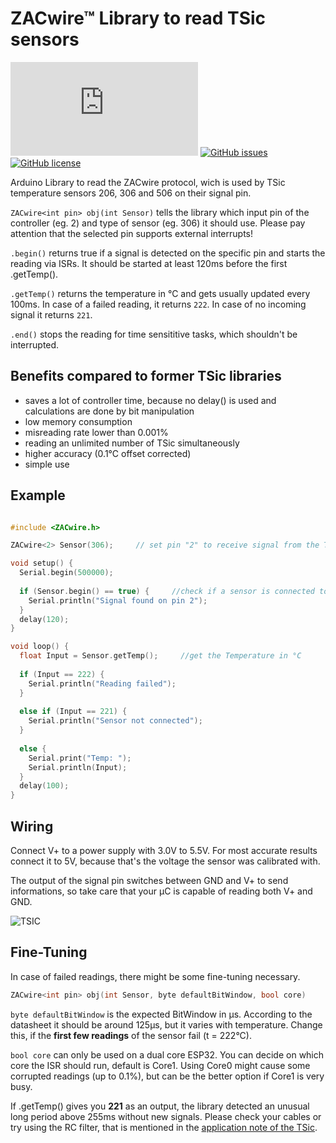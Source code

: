 # ZACwire™ Library to read TSic sensors
[![Only 32 Kb](https://badge-size.herokuapp.com/lebuni/ZACwire-Library/master/ZACwire.h)](https://github.com/lebuni/ZACwire-Library/blob/master/ZACwire.h) 
[![GitHub issues](https://img.shields.io/github/issues/lebuni/ZACwire-Library.svg)](https://github.com/lebuni/ZACwire-Library/issues/) 
[![GitHub license](https://img.shields.io/github/license/lebuni/ZACwire-Library.svg)](https://github.com/lebuni/ZACwire-Library/blob/master/LICENSE)


Arduino Library to read the ZACwire protocol, wich is used by TSic temperature sensors 206, 306 and 506 on their signal pin.

`ZACwire<int pin> obj(int Sensor)` tells the library which input pin of the controller (eg. 2) and type of sensor (eg. 306) it should use. Please pay attention that the selected pin supports external interrupts!

`.begin()` returns true if a signal is detected on the specific pin and starts the reading via ISRs. It should be started at least 120ms before the first .getTemp().

`.getTemp()` returns the temperature in °C and gets usually updated every 100ms. In case of a failed reading, it returns `222`. In case of no incoming signal it returns `221`.

`.end()` stops the reading for time sensititive tasks, which shouldn't be interrupted.


## Benefits compared to former TSic libraries
- saves a lot of controller time, because no delay() is used and calculations are done by bit manipulation
- low memory consumption
- misreading rate lower than 0.001%
- reading an unlimited number of TSic simultaneously
- higher accuracy (0.1°C offset corrected)
- simple use






## Example
```c++

#include <ZACwire.h>

ZACwire<2> Sensor(306);		// set pin "2" to receive signal from the TSic "306"

void setup() {
  Serial.begin(500000);
  
  if (Sensor.begin() == true) {     //check if a sensor is connected to the pin
    Serial.println("Signal found on pin 2");
  }
  delay(120);
}

void loop() {
  float Input = Sensor.getTemp();     //get the Temperature in °C
  
  if (Input == 222) {
    Serial.println("Reading failed");
  }
  
  else if (Input == 221) {
    Serial.println("Sensor not connected");
  }
  
  else {
    Serial.print("Temp: ");
    Serial.println(Input);
  }
  delay(100);
}
```



## Wiring
Connect V+ to a power supply with 3.0V to 5.5V. For most accurate results connect it to 5V, because that's the voltage the sensor was calibrated with.

The output of the signal pin switches between GND and V+ to send informations, so take care that your µC is capable of reading both V+ and GND.

![TSIC](https://user-images.githubusercontent.com/62163284/116116897-f5ed5900-a6bb-11eb-95b8-ba8f4ef129cc.png)



## Fine-Tuning
In case of failed readings, there might be some fine-tuning necessary.

```c++
ZACwire<int pin> obj(int Sensor, byte defaultBitWindow, bool core)
```

`byte defaultBitWindow` is the expected BitWindow in µs. According to the datasheet it should be around 125µs, but it varies with temperature.
Change this, if the **first few readings** of the sensor fail (t = 222°C).

`bool core` can only be used on a dual core ESP32. You can decide on which core the ISR should run, default is Core1. Using Core0 might cause some corrupted readings (up to 0.1%), but can be the better option if Core1 is very busy.
 
If .getTemp() gives you **221** as an output, the library detected an unusual long period above 255ms without new signals. Please check your cables or try using the RC filter, that is mentioned in the [application note of the TSic](https://www.ist-ag.com/sites/default/files/attsic_e_0.pdf).
